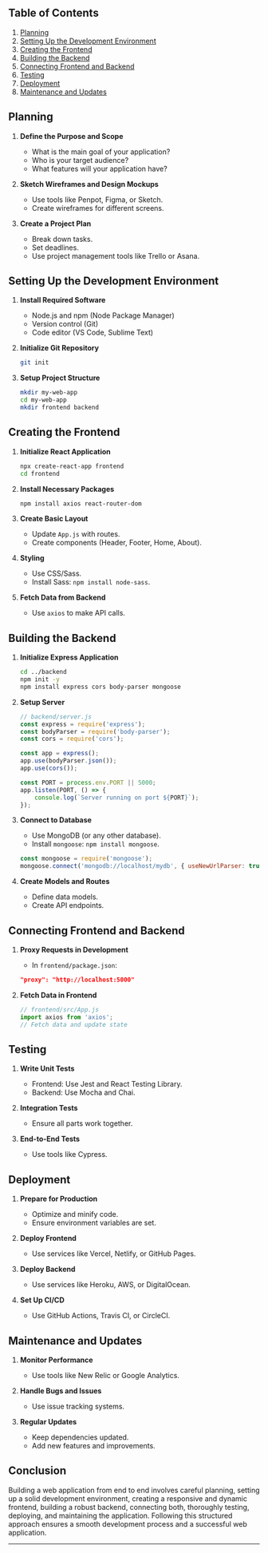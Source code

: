 ## Table of Contents
1. [Planning](#planning)
2. [Setting Up the Development Environment](#setting-up-the-development-environment)
3. [Creating the Frontend](#creating-the-frontend)
4. [Building the Backend](#building-the-backend)
5. [Connecting Frontend and Backend](#connecting-frontend-and-backend)
6. [Testing](#testing)
7. [Deployment](#deployment)
8. [Maintenance and Updates](#maintenance-and-updates)

## Planning
1. **Define the Purpose and Scope**
    - What is the main goal of your application?
    - Who is your target audience?
    - What features will your application have?

2. **Sketch Wireframes and Design Mockups**
    - Use tools like Penpot, Figma, or Sketch.
    - Create wireframes for different screens.

3. **Create a Project Plan**
    - Break down tasks.
    - Set deadlines.
    - Use project management tools like Trello or Asana.

## Setting Up the Development Environment
1. **Install Required Software**
    - Node.js and npm (Node Package Manager)
    - Version control (Git)
    - Code editor (VS Code, Sublime Text)

2. **Initialize Git Repository**
    ```sh
    git init
    ```

3. **Setup Project Structure**
    ```sh
    mkdir my-web-app
    cd my-web-app
    mkdir frontend backend
    ```

## Creating the Frontend
1. **Initialize React Application**
    ```sh
    npx create-react-app frontend
    cd frontend
    ```

2. **Install Necessary Packages**
    ```sh
    npm install axios react-router-dom
    ```

3. **Create Basic Layout**
    - Update `App.js` with routes.
    - Create components (Header, Footer, Home, About).

4. **Styling**
    - Use CSS/Sass.
    - Install Sass: `npm install node-sass`.

5. **Fetch Data from Backend**
    - Use `axios` to make API calls.

## Building the Backend
1. **Initialize Express Application**
    ```sh
    cd ../backend
    npm init -y
    npm install express cors body-parser mongoose
    ```

2. **Setup Server**
    ```js
    // backend/server.js
    const express = require('express');
    const bodyParser = require('body-parser');
    const cors = require('cors');

    const app = express();
    app.use(bodyParser.json());
    app.use(cors());

    const PORT = process.env.PORT || 5000;
    app.listen(PORT, () => {
        console.log(`Server running on port ${PORT}`);
    });
    ```

3. **Connect to Database**
    - Use MongoDB (or any other database).
    - Install `mongoose`: `npm install mongoose`.
    ```js
    const mongoose = require('mongoose');
    mongoose.connect('mongodb://localhost/mydb', { useNewUrlParser: true, useUnifiedTopology: true });
    ```

4. **Create Models and Routes**
    - Define data models.
    - Create API endpoints.

## Connecting Frontend and Backend
1. **Proxy Requests in Development**
    - In `frontend/package.json`:
    ```json
    "proxy": "http://localhost:5000"
    ```

2. **Fetch Data in Frontend**
    ```js
    // frontend/src/App.js
    import axios from 'axios';
    // Fetch data and update state
    ```

## Testing
1. **Write Unit Tests**
    - Frontend: Use Jest and React Testing Library.
    - Backend: Use Mocha and Chai.

2. **Integration Tests**
    - Ensure all parts work together.

3. **End-to-End Tests**
    - Use tools like Cypress.

## Deployment
1. **Prepare for Production**
    - Optimize and minify code.
    - Ensure environment variables are set.

2. **Deploy Frontend**
    - Use services like Vercel, Netlify, or GitHub Pages.

3. **Deploy Backend**
    - Use services like Heroku, AWS, or DigitalOcean.

4. **Set Up CI/CD**
    - Use GitHub Actions, Travis CI, or CircleCI.

## Maintenance and Updates
1. **Monitor Performance**
    - Use tools like New Relic or Google Analytics.

2. **Handle Bugs and Issues**
    - Use issue tracking systems.

3. **Regular Updates**
    - Keep dependencies updated.
    - Add new features and improvements.

## Conclusion
Building a web application from end to end involves careful planning, setting up a solid development environment, creating a responsive and dynamic frontend, building a robust backend, connecting both, thoroughly testing, deploying, and maintaining the application. Following this structured approach ensures a smooth development process and a successful web application.
****